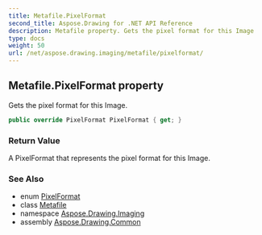 ```yaml
---
title: Metafile.PixelFormat
second_title: Aspose.Drawing for .NET API Reference
description: Metafile property. Gets the pixel format for this Image
type: docs
weight: 50
url: /net/aspose.drawing.imaging/metafile/pixelformat/
---
```

## Metafile.PixelFormat property

Gets the pixel format for this Image.

```csharp
public override PixelFormat PixelFormat { get; }
```

### Return Value

A PixelFormat that represents the pixel format for this Image.

### See Also

* enum [PixelFormat](../../pixelformat/)
* class [Metafile](../)
* namespace [Aspose.Drawing.Imaging](../../metafile/)
* assembly [Aspose.Drawing.Common](../../../)


